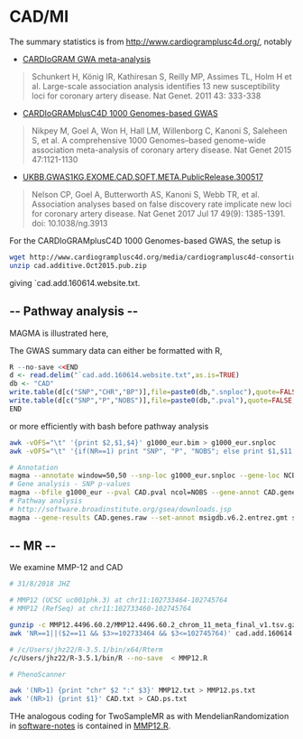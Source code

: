 # CAD/MI

The summary statistics is from http://www.cardiogramplusc4d.org/, notably
* [CARDIoGRAM GWA meta-analysis](http://www.cardiogramplusc4d.org/media/cardiogramplusc4d-consortium/data-downloads/cardiogram_gwas_results.zip)

> Schunkert H, König IR, Kathiresan S, Reilly MP, Assimes TL, Holm H et al. Large-scale association analysis identifies 13 new susceptibility loci for coronary artery disease. Nat Genet. 2011 43: 333-338

* [CARDIoGRAMplusC4D 1000 Genomes-based GWAS](http://www.cardiogramplusc4d.org/media/cardiogramplusc4d-consortium/data-downloads/cad.additive.Oct2015.pub.zip)

> Nikpey M, Goel A, Won H, Hall LM, Willenborg C, Kanoni S, Saleheen S, et al. A comprehensive 1000 Genomes–based genome-wide association meta-analysis of coronary artery disease. Nat Genet 2015 47:1121-1130

* [UKBB.GWAS1KG.EXOME.CAD.SOFT.META.PublicRelease.300517](http://www.cardiogramplusc4d.org/media/cardiogramplusc4d-consortium/data-downloads/UKBB.GWAS1KG.EXOME.CAD.SOFT.META.PublicRelease.300517.txt.gz)

> Nelson CP, Goel A, Butterworth AS, Kanoni S, Webb TR, et al. Association analyses based on false discovery rate implicate new loci for coronary artery disease. Nat Genet 2017 Jul 17 49(9): 1385-1391. doi: 10.1038/ng.3913

For the CARDIoGRAMplusC4D 1000 Genomes-based GWAS, the setup is
```bash
wget http://www.cardiogramplusc4d.org/media/cardiogramplusc4d-consortium/data-downloads/cad.additive.Oct2015.pub.zip
unzip cad.additive.Oct2015.pub.zip
```
giving `cad.add.160614.website.txt.

## -- Pathway analysis --

MAGMA is illustrated here,

The GWAS summary data can either be formatted with R,
```r
R --no-save <<END
d <- read.delim("`cad.add.160614.website.txt",as.is=TRUE)
db <- "CAD"
write.table(d[c("SNP","CHR","BP")],file=paste0(db,".snploc"),quote=FALSE,row.name=FALSE,col.names=FALSE,sep="\t")
write.table(d[c("SNP","P","NOBS")],file=paste0(db,".pval"),quote=FALSE,row.name=FALSE,sep="\t")
END
```
or more efficiently with bash before pathway analysis
```bash
awk -vOFS="\t" '{print $2,$1,$4}' g1000_eur.bim > g1000_eur.snploc
awk -vOFS="\t" '{if(NR==1) print "SNP", "P", "NOBS"; else print $1,$11,1000}' `cad.add.160614.website.txt > CAD.pval

# Annotation
magma --annotate window=50,50 --snp-loc g1000_eur.snploc --gene-loc NCBI37.3.gene.loc --out CAD
# Gene analysis - SNP p-values
magma --bfile g1000_eur --pval CAD.pval ncol=NOBS --gene-annot CAD.genes.annot --out CAD
# Pathway analysis
# http://software.broadinstitute.org/gsea/downloads.jsp
magma --gene-results CAD.genes.raw --set-annot msigdb.v6.2.entrez.gmt self-contained --model fwer --out CAD
```

## -- MR --

We examine MMP-12 and CAD

```bash
# 31/8/2018 JHZ

# MMP12 (UCSC uc001phk.3) at chr11:102733464-102745764
# MMP12 (RefSeq) at chr11:102733460-102745764

gunzip -c MMP12.4496.60.2/MMP12.4496.60.2_chrom_11_meta_final_v1.tsv.gz | awk 'NR==1||($3>=102733464 && $3<=102745764)' > MMP12.txt
awk 'NR==1||($2==11 && $3>=102733464 && $3<=102745764)' cad.add.160614.website.txt > CAD.txt

# /c/Users/jhz22/R-3.5.1/bin/x64/Rterm
/c/Users/jhz22/R-3.5.1/bin/R --no-save  < MMP12.R

# PhenoScanner

awk '(NR>1) {print "chr" $2 ":" $3}' MMP12.txt > MMP12.ps.txt
awk '(NR>1) {print $1}' CAD.txt > CAD.ps.txt
```
THe analogous coding for TwoSampleMR as with MendelianRandomization in [software-notes](https://github.com/jinghuazhao/software-notes)
is contained in [MMP12.R](MMP12.R).
